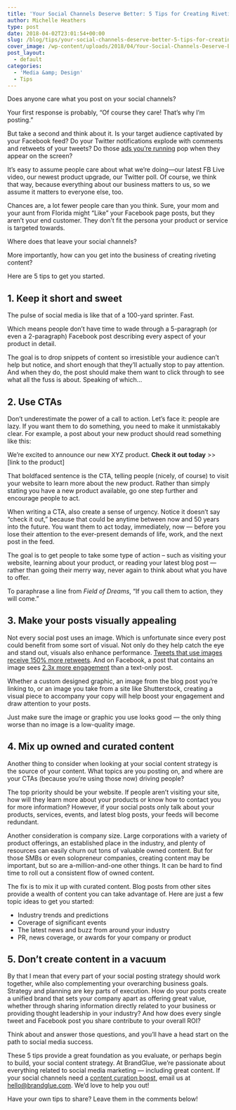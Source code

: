 ```yaml
---
title: 'Your Social Channels Deserve Better: 5 Tips for Creating Riveting Content'
author: Michelle Heathers
type: post
date: 2018-04-02T23:01:54+00:00
slug: /blog/tips/your-social-channels-deserve-better-5-tips-for-creating-riveting-content
cover_image: /wp-content/uploads/2018/04/Your-Social-Channels-Deserve-Better_-5-Tips-for-Creating-Riveting-Content.png
post_layout:
  - default
categories:
  - 'Media &amp; Design'
  - Tips
---
```


Does anyone care what you post on your social channels?

Your first response is probably, “Of course they care! That’s why I’m posting.”

But take a second and think about it. Is your target audience captivated by your Facebook feed? Do your Twitter notifications explode with comments and retweets of your tweets? Do those [ads you’re running][1] pop when they appear on the screen?

It’s easy to assume people care about what we’re doing—our latest FB Live video, our newest product upgrade, our Twitter poll. Of course, we think that way, because everything about our business matters to us, so we assume it matters to everyone else, too.

Chances are, a lot fewer people care than you think. Sure, your mom and your aunt from Florida might “Like” your Facebook page posts, but they aren’t your end customer. They don’t fit the persona your product or service is targeted towards.

Where does that leave your social channels?

More importantly, how can you get into the business of creating riveting content?

Here are 5 tips to get you started.

## **1. Keep it short and sweet**

The pulse of social media is like that of a 100-yard sprinter. Fast.

Which means people don’t have time to wade through a 5-paragraph (or even a 2-paragraph) Facebook post describing every aspect of your product in detail.

The goal is to drop snippets of content so irresistible your audience can’t help but notice, and short enough that they’ll actually stop to pay attention. And when they do, the post should make them want to click through to see what all the fuss is about. Speaking of which…

## **2. Use CTAs**

Don’t underestimate the power of a call to action. Let’s face it: people are lazy. If you want them to do something, you need to make it unmistakably clear. For example, a post about your new product should read something like this:

We’re excited to announce our new XYZ product. **Check it out today** >> [link to the product]

That boldfaced sentence is the CTA, telling people (nicely, of course) to visit your website to learn more about the new product. Rather than simply stating you have a new product available, go one step further and encourage people to act.

When writing a CTA, also create a sense of urgency. Notice it doesn’t say “check it out,” because that could be anytime between now and 50 years into the future. You want them to act today, immediately, now &#8212; before you lose their attention to the ever-present demands of life, work, and the next post in the feed.

The goal is to get people to take some type of action – such as visiting your website, learning about your product, or reading your latest blog post &#8212; rather than going their merry way, never again to think about what you have to offer.

To paraphrase a line from _Field of Dreams_, “If you call them to action, they will come.”

## **3. Make your posts visually appealing**

Not every social post uses an image. Which is unfortunate since every post could benefit from some sort of visual. Not only do they help catch the eye and stand out, visuals also enhance performance. [Tweets that use images receive 150% more retweets][2]. And on Facebook, a post that contains an image sees [2.3x more engagement][3] than a text-only post.

Whether a custom designed graphic, an image from the blog post you’re linking to, or an image you take from a site like Shutterstock, creating a visual piece to accompany your copy will help boost your engagement and draw attention to your posts.

Just make sure the image or graphic you use looks good &#8212; the only thing worse than no image is a low-quality image.

## **4. Mix up owned and curated content**

Another thing to consider when looking at your social content strategy is the source of your content. What topics are you posting on, and where are your CTAs (because you’re using those now) driving people?

The top priority should be your website. If people aren’t visiting your site, how will they learn more about your products or know how to contact you for more information? However, if your social posts only talk about your products, services, events, and latest blog posts, your feeds will become redundant.

Another consideration is company size. Large corporations with a variety of product offerings, an established place in the industry, and plenty of resources can easily churn out tons of valuable owned content. But for those SMBs or even solopreneur companies, creating content may be important, but so are a-million-and-one other things. It can be hard to find time to roll out a consistent flow of owned content.

The fix is to mix it up with curated content. Blog posts from other sites provide a wealth of content you can take advantage of. Here are just a few topic ideas to get you started:

- Industry trends and predictions
- Coverage of significant events
- The latest news and buzz from around your industry
- PR, news coverage, or awards for your company or product

## **5. Don’t create content in a vacuum**

By that I mean that every part of your social posting strategy should work together, while also complementing your overarching business goals. Strategy and planning are key parts of execution. How do your posts create a unified brand that sets your company apart as offering great value, whether through sharing information directly related to your business or providing thought leadership in your industry? And how does every single tweet and Facebook post you share contribute to your overall ROI?

Think about and answer those questions, and you’ll have a head start on the path to social media success.

These 5 tips provide a great foundation as you evaluate, or perhaps begin to build, your social content strategy. At BrandGlue, we’re passionate about everything related to social media marketing — including great content. If your social channels need a [content curation boost][4], email us at <hello@brandglue.com>. We’d love to help you out!

Have your own tips to share? Leave them in the comments below!

[1]: http://localhost/brandglue/old-website/blog/social-media-tips/5-design-must-haves-before-creating-your-social-ad
[2]: https://blog.bufferapp.com/the-power-of-twitters-new-expanded-images-and-how-to-make-the-most-of-it
[3]: http://buzzsumo.com/blog/how-to-massively-boost-your-blog-traffic-with-these-5-awesome-image-stats/
[4]: http://localhost/brandglue/old-website/#services-bg
